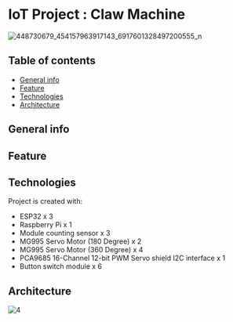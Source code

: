 # IoT Project : Claw Machine
![448730679_454157963917143_6917601328497200555_n](https://github.com/ismerliah/IoTProject_ClawMachine/assets/114804208/952598d2-a28d-42c2-90a1-a4a9c99ffd29)

## Table of contents
* [General info](#general-info)
* [Feature](#feature)
* [Technologies](#technologies)
* [Architecture](#architecture)

## General info

## Feature

## Technologies
Project is created with:
* ESP32 x 3
* Raspberry Pi x 1
* Module counting sensor x 3
* MG995 Servo Motor (180 Degree)  x 2
* MG995 Servo Motor (360 Degree) x 4
* PCA9685 16-Channel 12-bit PWM Servo shield I2C interface x 1
* Button switch module x 6
## Architecture
![4](https://github.com/ismerliah/IoTProject_ClawMachine/assets/114804208/a09997d6-22f5-4d47-9a5d-cfdbcc695941)
